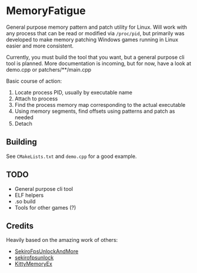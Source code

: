 # MemoryFatigue

General purpose memory pattern and patch utility for Linux. Will work with any process that can be
read or modified via `/proc/pid`, but primarily was developed to make memory patching Windows games
running in Linux easier and more consistent.

Currently, you must build the tool that you want, but a general purpose cli tool is planned. More
documentation is incoming, but for now, have a look at demo.cpp or patchers/**/main.cpp

Basic course of action:
1. Locate process PID, usually by executable name
2. Attach to process
3. Find the process memory map corresponding to the actual executable
4. Using memory segments, find offsets using patterns and patch as needed
5. Detach

## Building

See `CMakeLists.txt` and `demo.cpp` for a good example.

## TODO

- General purpose cli tool
- ELF helpers
- .so build
- Tools for other games (?)

## Credits

Heavily based on the amazing work of others:
- [SekiroFpsUnlockAndMore](https://github.com/uberhalit/SekiroFpsUnlockAndMore)
- [sekirofpsunlock](https://github.com/Lahvuun/sekirofpsunlock)
- [KittyMemoryEx](https://github.com/MJx0/KittyMemoryEx)
